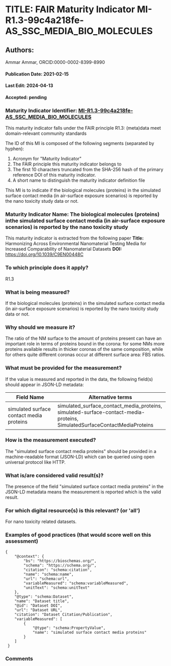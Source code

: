 # TITLE: FAIR Maturity Indicator MI-R1.3-99c4a218fe-AS_SSC_MEDIA_BIO_MOLECULES

## Authors: 
Ammar Ammar, ORCID:0000-0002-8399-8990

#### Publication Date: 2021-02-15
#### Last Edit: 2024-04-13
#### Accepted: pending

### Maturity Indicator Identifier: [MI-R1.3-99c4a218fe-AS_SSC_MEDIA_BIO_MOLECULES](https://w3id.org/nsdra/maturity-indicator/readme/MI-R1.3-99c4a218fe-AS_SSC_MEDIA_BIO_MOLECULES)

This maturity indicator falls under the FAIR principle R1.3:
(meta)data meet domain-relevant community standards

The ID of this MI is composed of the following segments (separated by hyphen):
1. Acronym for "Maturity Indicator"
1. The FAIR principle this maturity indicator belongs to
1. The first 10 characters truncated from the SHA-256 hash of the primary reference DOI of this maturity indicator.
1. A short name to distinguish the maturity indicator definition file

This MI is to indicate if the biological molecules (proteins) in the simulated surface contact media (in air-surface exposure scenarios) is reported by the nano toxicity study data or not.

### Maturity Indicator Name:  The  biological molecules (proteins) inthe simulated surface contact media (in air-surface exposure scenarios) is reported by the nano toxicity study

This maturity indicator is extracted from the following paper 
**Title:** Harmonizing Across Environmental Nanomaterial Testing Media for Increased Comparability of Nanomaterial Datasets
**DOI:** https://doi.org/10.1039/C9EN00448C

### To which principle does it apply?  
R1.3

### What is being measured?
If the  biological molecules (proteins) in the simulated surface contact media (in air-surface exposure scenarios) is reported by the nano toxicity study data or not.

### Why should we measure it?
The ratio of the NM surface to the amount of proteins present can have an important role in terms of proteins bound in the corona: for some NMs more proteins available 
results in thicker coronas of the same composition, while for others quite different coronas occur at different surface area: FBS ratios.

### What must be provided for the measurement?
If the value is measured and reported in the data, the following field(s) should appear in JSON-LD metadata: 

| Field Name                               | Alternative terms                                                                                                               |
| ---------------------------------------- | ------------------------------------------------------------------------------------------------------------------------------- |
| simulated surface contact media proteins | simulated_surface_contact_media_proteins,<br>simulated-surface-contact-media-proteins,<br>SimulatedSurfaceContactMediaProteins  |

### How is the measurement executed?
The "simulated surface contact media proteins" should be provided in a machine-readable format (JSON-LD) which can be queried using open universal protocol like HTTP.

### What is/are considered valid result(s)?
The presence of the field "simulated surface contact media proteins" in the JSON-LD metadata means the measurement is reported which is the valid result.

### For which digital resource(s) is this relevant? (or 'all')
For nano toxicity related datasets.  

### Examples of good practices (that would score well on this assessment)
```{json}
{
 	"@context": {
 		"bs": "https://bioschemas.org/",
 		"schema": "https://schema.org/",
 		"citation": "schema:citation",
 		"name": "schema:name",
 		"url": "schema:url",
 		"variableMeasured": "schema:variableMeasured",
 		"unitText": "schema:unitText"
 	},
 	"@type": "schema:Dataset",
 	"name": "Dataset title",
 	"@id": "Dataset DOI",
 	"url": "Dataset URL",
 	"citation": "Dataset Citation/Publication",
 	"variableMeasured": [
 		{
 			"@type": "schema:PropertyValue",
 			"name": "simulated surface contact media proteins"
 		}
 	]
 }
```

### Comments

